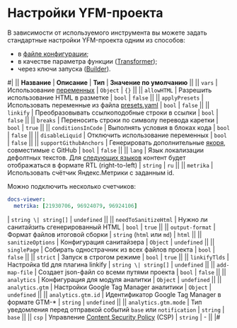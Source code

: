 # Настройки YFM-проекта

В зависимости от используемого инструмента вы можете задать стандартные настройки YFM-проекта одним из способов:
* в [файле конфигурации](./project/config.md);
* в качестве параметра функции ([Transformer](./tools/transform/settings.md));
* через ключи запуска ([Builder](./tools/docs/settings.md)).

#| 
|| **Название** | **Описание** | **Тип** | **Значение по умолчанию** ||
|| `vars` | Использование [переменных](./syntax/vars.md) | `Object` | `{}` ||
|| `allowHTML` | Разрешить использование HTML в разметке | `bool` | `false` ||
|| `applyPresets` | Использовать переменные из файла [presets.yaml](./project/presets.md) | `bool` | `false` || 
|| `linkify` | Преобразовывать ссылкоподобные строки в ссылки  | `bool` | `false` ||
|| `breaks` | Переносить строки по символу перевода каретки | `bool` | `true` ||
|| `conditionsInCode` | Выполнять условия в блоках кода | `bool` | `false` ||
|| `disableLiquid` | Отключить использование переменных | `bool` | `false` ||
|| `supportGithubAnchors` | Генерировать дополнительные [якоря](./syntax/base.md#headers), совместимые с GitHub | `bool` | `false` ||
|| `lang` | Язык локализации дефолтных текстов. 
Для [следующих языков](https://github.com/diplodoc-platform/client/blob/34a5139620874627cfdebe9be74902cf9d3961b1/src/constants.ts#L15) контент будет отображаться в формате RTL (right-to-left) | `string` | `ru` ||
||
`metrika`
|
Использовать счётчик Яндекс.Метрики с заданным id.

Можно подключить несколько счетчиков:

```yaml
docs-viewer:
  metrika: [21930706, 96924079, 96924106]
```
|
`string \| string[]`
|
`undefined`
||
|| `needToSanitizeHtml` | Нужно ли санитайзить сгенерированный HTML | `bool` | `true` ||
|| `output-format` | Формат файлов итоговой сборки | `string` (`html` или `md`) | `html` ||
|| `sanitizeOptions` | Конфигурация санитайзера | `Object` | `undefined` ||
|| `singlePage` | Собирать однострачник из всех файлов проекта | `bool` | `false` ||
|| `strict` | Запуск в строгом режиме | `bool` | `true` ||
|| `linkifyTlds` | Настройка tld для плагина linkify | `string \| string[]` | `undefined` ||
|| `add-map-file` | Создает json-файл со всеми путями проекта | `bool` | `false` ||
|| `analytics` | Конфигурация для модуля аналитки | `Object` | `undefined` ||
|| `analytics.gtm` | Настройки Google Tag Manager аналитики | `Object` | `undefined` ||
|| `analytics.gtm.id` | Идентификатор Google Tag Manager в формате GTM-* | `string` | `undefined` ||
|| `analytics.gtm.mode` | Тип уведомления перед отправкой событий `base` или `notification` | `string` | `base` ||
|| `csp` | Управление [Content Security Policy](./guides/csp.md) (CSP) | `string` | - ||
|#
